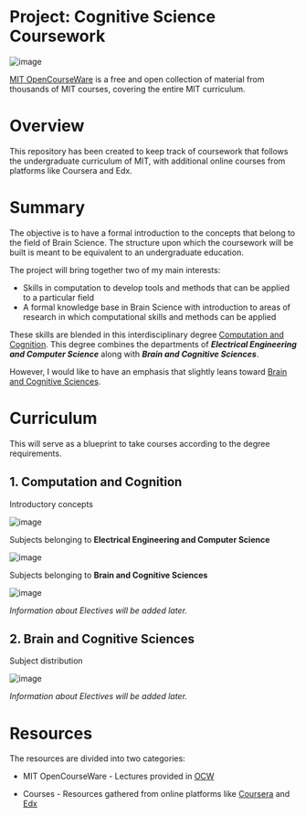 # **Project: Cognitive Science Coursework**

![image](https://user-images.githubusercontent.com/96816530/176765062-a3a157bd-ab05-49c6-a339-df8336e9bd60.png)


[MIT OpenCourseWare](https://ocw.mit.edu/) is a free and open collection of material from thousands of MIT courses, covering the entire MIT curriculum.

# Overview
This repository has been created to keep track of coursework that follows the undergraduate curriculum of MIT, with additional online courses from platforms like Coursera and Edx.

# Summary 
The objective is to have a formal introduction to the concepts that belong to the field of Brain Science. The structure upon which the coursework will be built is meant to be equivalent to an undergraduate education. 

The project will bring together two of my main interests:

  - Skills in computation to develop tools and methods that can be applied to a particular field
  - A formal knowledge base in Brain Science with introduction to areas of research in which computational skills and methods can be applied
  
These skills are blended in this interdisciplinary degree [Computation and Cognition](http://catalog.mit.edu/degree-charts/computation-cognition-6-9/). This degree combines the departments of ***Electrical Engineering and Computer Science*** along with ***Brain and Cognitive Sciences***.

However, I would like to have an emphasis that slightly leans toward [Brain and Cognitive Sciences](http://catalog.mit.edu/degree-charts/brain-cognitive-sciences-course-9/). 

# Curriculum
This will serve as a blueprint to take courses according to the degree requirements. 

  ## 1. Computation and Cognition
  
  Introductory concepts
  
  ![image](https://user-images.githubusercontent.com/96816530/176785972-3806dc37-665e-48c6-9462-0f5c11486ce9.png)
  
  Subjects belonging to **Electrical Engineering and Computer Science**
  
  ![image](https://user-images.githubusercontent.com/96816530/176786733-fd75615d-b44d-483d-baeb-6b757f240918.png)
  
  Subjects belonging to **Brain and Cognitive Sciences**
  
  ![image](https://user-images.githubusercontent.com/96816530/176787158-e0bb30f4-ae8d-4d0e-af93-509674b991ac.png)
  
  *Information about Electives will be added later.*
  
  ## 2. Brain and Cognitive Sciences
  
  Subject distribution
  
  ![image](https://user-images.githubusercontent.com/96816530/176788696-19d0d348-28eb-4e2f-ab30-d4fca2868b36.png)

  *Information about Electives will be added later.*


  
  


# Resources
The resources are divided into two categories:

- MIT OpenCourseWare - Lectures provided in [OCW](https://ocw.mit.edu/)

- Courses - Resources gathered from online platforms like [Coursera](https://www.coursera.org/) and [Edx](https://www.edx.org/)
